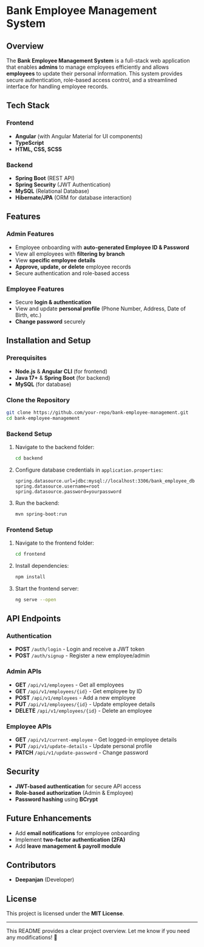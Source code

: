 # Bank Employee Management System

## Overview
The **Bank Employee Management System** is a full-stack web application that enables **admins** to manage employees efficiently and allows **employees** to update their personal information. This system provides secure authentication, role-based access control, and a streamlined interface for handling employee records.

## Tech Stack
### Frontend
- **Angular** (with Angular Material for UI components)
- **TypeScript**
- **HTML, CSS, SCSS**

### Backend
- **Spring Boot** (REST API)
- **Spring Security** (JWT Authentication)
- **MySQL** (Relational Database)
- **Hibernate/JPA** (ORM for database interaction)

## Features
### Admin Features
- Employee onboarding with **auto-generated Employee ID & Password**
- View all employees with **filtering by branch**
- View **specific employee details**
- **Approve, update, or delete** employee records
- Secure authentication and role-based access

### Employee Features
- Secure **login & authentication**
- View and update **personal profile** (Phone Number, Address, Date of Birth, etc.)
- **Change password** securely

## Installation and Setup
### Prerequisites
- **Node.js** & **Angular CLI** (for frontend)
- **Java 17+** & **Spring Boot** (for backend)
- **MySQL** (for database)

### Clone the Repository
```sh
git clone https://github.com/your-repo/bank-employee-management.git
cd bank-employee-management
```

### Backend Setup
1. Navigate to the backend folder:
   ```sh
   cd backend
   ```
2. Configure database credentials in `application.properties`:
   ```properties
   spring.datasource.url=jdbc:mysql://localhost:3306/bank_employee_db
   spring.datasource.username=root
   spring.datasource.password=yourpassword
   ```
3. Run the backend:
   ```sh
   mvn spring-boot:run
   ```

### Frontend Setup
1. Navigate to the frontend folder:
   ```sh
   cd frontend
   ```
2. Install dependencies:
   ```sh
   npm install
   ```
3. Start the frontend server:
   ```sh
   ng serve --open
   ```

## API Endpoints
### Authentication
- **POST** `/auth/login` - Login and receive a JWT token
- **POST** `/auth/signup` - Register a new employee/admin

### Admin APIs
- **GET** `/api/v1/employees` - Get all employees
- **GET** `/api/v1/employees/{id}` - Get employee by ID
- **POST** `/api/v1/employees` - Add a new employee
- **PUT** `/api/v1/employees/{id}` - Update employee details
- **DELETE** `/api/v1/employees/{id}` - Delete an employee

### Employee APIs
- **GET** `/api/v1/current-employee` - Get logged-in employee details
- **PUT** `/api/v1/update-details` - Update personal profile
- **PATCH** `/api/v1/update-password` - Change password

## Security
- **JWT-based authentication** for secure API access
- **Role-based authorization** (Admin & Employee)
- **Password hashing** using **BCrypt**

## Future Enhancements
- Add **email notifications** for employee onboarding
- Implement **two-factor authentication (2FA)**
- Add **leave management & payroll module**

## Contributors
- **Deepanjan** (Developer)

## License
This project is licensed under the **MIT License**.

---
This README provides a clear project overview. Let me know if you need any modifications! 🚀